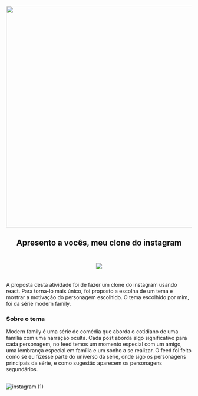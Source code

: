 <div align="center"><img src="https://github.com/MariaLuMendes/Clone_instagram/assets/102841560/5c0e5276-1bba-4541-9976-6b6b62622369" width="600px" /></div>

## <div align="center">Apresento a vocês, meu clone do instagram</div><br>

<div align="center"><img src="https://github.com/MariaLuMendes/Clone_instagram/assets/102841560/371a949a-1298-4400-b7a1-71615c59ae7b"/></div>
<br>
<br>
<div>A proposta desta atividade foi de fazer um clone do instagram usando react. Para torna-lo mais único, foi proposto a escolha de um tema e mostrar a motivação do personagem escolhido. O tema escolhido por mim, foi da série modern family.</div>

<h3>Sobre o tema</h3>
<p>Modern family é uma série de comédia que aborda o cotidiano de uma familia com uma narração oculta. Cada post aborda algo significativo para cada personagem, no feed temos um momento especial com um amigo, uma lembrança especial em família e um sonho a se realizar. O feed foi feito como se eu fizesse parte do universo da série, onde sigo os personagens principais da série, e como sugestão aparecem os personagens segundários.</p>


##
![instagram (1)](https://github.com/MariaLuMendes/Clone_instagram/assets/102841560/a4947149-fad8-4de7-8f48-c4dfb9077817)

